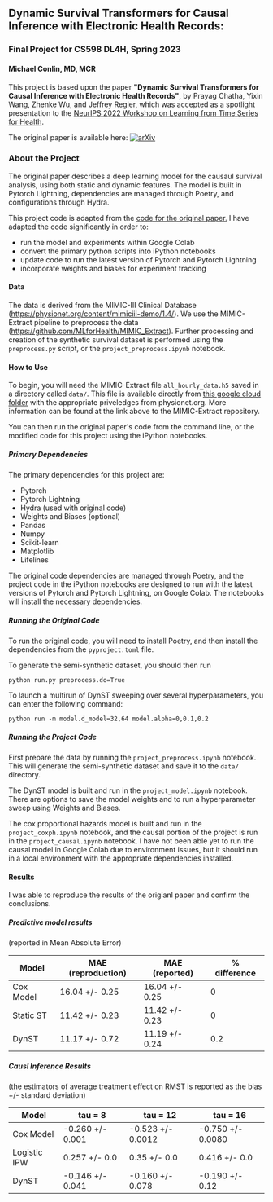 ## Dynamic Survival Transformers for Causal Inference with Electronic Health Records: 
### Final Project for CS598 DL4H, Spring 2023

#### Michael Conlin, MD, MCR

This project is based upon the paper **"Dynamic Survival Transformers for Causal Inference with Electronic Health Records"**, by Prayag Chatha, Yixin Wang, Zhenke Wu, and Jeffrey Regier, which was accepted as a spotlight presentation to the [NeurIPS 2022 Workshop on Learning from Time Series for Health](https://timeseriesforhealth.github.io/).

The original paper is available here: [![arXiv](https://img.shields.io/badge/arXiv-<2210.15417>-<COLOR>.svg)](https://arxiv.org/abs/<2210.15417>)



### About the Project

The original paper describes a deep learning model for the causaul survival analysis, using both static and dynamic features. The model is built in Pytorch Lightning, dependencies are managed through Poetry, and configurations through Hydra.

This project code is adapted from the [code for the original paper.](https://github.com/prob-ml/DynST) I have adapted the code significantly in order to:
- run the model and experiments within Google Colab
- convert the primary python scripts into iPython notebooks
- update code to run the latest version of Pytorch and Pytorch Lightning
- incorporate weights and biases for experiment tracking

#### Data
The data is derived from the MIMIC-III Clinical Database (https://physionet.org/content/mimiciii-demo/1.4/). We use the MIMIC-Extract pipeline to preprocess the data (https://github.com/MLforHealth/MIMIC_Extract). Further processing and creation of the synthetic survival dataset is performed using the `preprocess.py` script, or the `project_preprocess.ipynb` notebook.

#### How to Use

To begin, you will need the MIMIC-Extract file `all_hourly_data.h5` saved in a directory called `data/`. This file is available directly from [this google cloud folder](https://console.cloud.google.com/storage/browser/mimic_extract;tab=objects?prefix=&forceOnObjectsSortingFiltering=false) with the appropriate priveledges from physionet.org. More information can be found at the link above to the MIMIC-Extract repository.

You can then run the original paper's code from the command line, or the modified code for this project using the iPython notebooks.

##### Primary Dependencies
The primary dependencies for this project are:
- Pytorch
- Pytorch Lightning
- Hydra (used with original code)
- Weights and Biases (optional)
- Pandas
- Numpy
- Scikit-learn
- Matplotlib
- Lifelines
  
The original code dependencies are managed through Poetry, and the project code in the iPython notebooks are designed to run with the latest versions of Pytorch and Pytorch Lightning, on Google Colab. The notebooks will install the necessary dependencies.

##### Running the Original Code

To run the original code, you will need to install Poetry, and then install the dependencies from the `pyproject.toml` file.

To generate the semi-synthetic dataset, you should then run
```
python run.py preprocess.do=True
```
To launch a multirun of DynST sweeping over several hyperparameters, you can enter the following command:

```
python run -m model.d_model=32,64 model.alpha=0,0.1,0.2  
```

##### Running the Project Code

First prepare the data by running the `project_preprocess.ipynb` notebook. This will generate the semi-synthetic dataset and save it to the `data/` directory.

The DynST model is built and run in the `project_model.ipynb` notebook. There are options to save the model weights and to run a hyperparameter sweep using Weights and Biases.

The cox proportional hazards model is built and run in the `project_coxph.ipynb` notebook, and the causal portion of the project is run in the `project_causal.ipynb` notebook. I have not been able yet to run the causal model in Google Colab due to environment issues, but it should run in a local environment with the appropriate dependencies installed.

#### Results

I was able to reproduce the results of the origianl paper and confirm the conclusions.

##### Predictive model results
(reported in Mean Absolute Error)

| Model       | MAE (reproduction) | MAE (reported)    | \% difference |
|-------------|-------------------|------------------|---------------|
| Cox Model | 16.04 +/- 0.25  | 16.04 +/- 0.25 | 0             |
| Static ST | 11.42 +/- 0.23  | 11.42 +/- 0.23 | 0             |
| DynST     | 11.17 +/- 0.72  | 11.19 +/- 0.24 | 0.2         |


##### Causl Inference Results
(the estimators of average treatment effect on RMST is reported as the bias +/- standard deviation)

| Model          | 	tau = 8          | tau = 12         | tau = 16         |
|----------------|--------------------|---------------------|---------------------|
| Cox Model    | -0.260 +/- 0.001 | -0.523 +/- 0.0012 | -0.750 +/- 0.0080 |
| Logistic IPW | 0.257 +/- 0.0    | 0.35 +/- 0.0      | 0.416 +/- 0.0     |
| DynST        | -0.146 +/- 0.041 | -0.160 +/- 0.078  | -0.190 +/- 0.12   |
